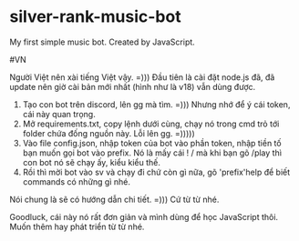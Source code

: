 # silver-rank-music-bot
My first simple music bot.
Created by JavaScript.

#VN

Người Việt nên xài tiếng Việt vậy. =)))
Đầu tiên là cài đặt node.js đã, đã update nên giờ cài bản mới nhất (hình như là v18) vẫn dùng được. 

1. Tạo con bot trên discord, lên gg mà tìm. =))) Nhưng nhớ để ý cái token, cái này quan trọng.
2. Mở requirements.txt, copy lệnh dưới cùng, chạy nó trong cmd trỏ tới folder chứa đống nguồn này. Lỗi lên gg. =)))))
3. Vào file config.json, nhập token của bot vào phần token, nhập tiền tố bạn muốn gọi bot vào prefix. Nó là mấy cái ! / mà khi bạn gõ /play thì con bot nó sẽ chạy ấy, kiểu kiểu thế.
4. Rồi thì mời bot vào sv và chạy đi chứ còn gì nữa, gõ 'prefix'help để biết commands có những gì nhé.

Nói chung là sẽ có hướng dẫn chi tiết. =))) Cứ từ từ nhé.

Goodluck, cái này nó rất đơn giản và mình dùng để học JavaScript thôi. Muốn thêm hay phát triển từ từ nhé.
